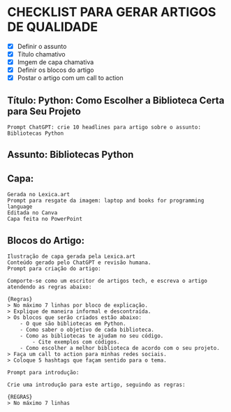 # CHECKLIST PARA GERAR ARTIGOS DE QUALIDADE
- [x] Definir o assunto
- [x] Título chamativo
- [x] Imgem de capa chamativa
- [x] Definir os blocos do artigo 
- [x] Postar o artigo com um call to action

## Título: Python: Como Escolher a Biblioteca Certa para Seu Projeto
    Prompt ChatGPT: crie 10 headlines para artigo sobre o assunto: Bibliotecas Python

## Assunto: Bibliotecas Python

## Capa:
    Gerada no Lexica.art
    Prompt para resgate da imagem: laptop and books for programming language
    Editada no Canva
    Capa feita no PowerPoint

## Blocos do Artigo:
    Ilustração de capa gerada pela Lexica.art
    Conteúdo gerado pelo ChatGPT e revisão humana.
    Prompt para criação do artigo:

    Comporte-se como um escritor de artigos tech, e escreva o artigo atendendo as regras abaixo:

    {Regras}
    > No máximo 7 linhas por bloco de explicação.
    > Explique de maneira informal e descontraída.
    > Os blocos que serão criados estão abaixo:
        - O que são bibliotecas em Python.
        - Como saber o objetivo de cada biblioteca.
        - Como as bibliotecas te ajudam no seu código.
            - Cite exemplos com códigos.
        - Como escolher a melhor biblioteca de acordo com o seu projeto.
    > Faça um call to action para minhas redes sociais.
    > Coloque 5 hashtags que façam sentido para o tema.

    Prompt para introdução:

    Crie uma introdução para este artigo, seguindo as regras:

    {REGRAS}
    > No máximo 7 linhas
